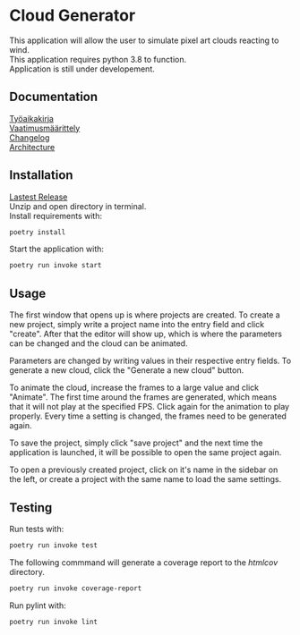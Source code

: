 # **Cloud Generator**

This application will allow the user to simulate pixel art clouds reacting to wind.  
This application requires python 3.8 to function.  
Application is still under developement.  

## Documentation  
[Työaikakirja](dokumentaatio/tyoaikakirja.md)  
[Vaatimusmäärittely](dokumentaatio/vaatimusmaarittely.md)  
[Changelog](dokumentaatio/changelog.md)  
[Architecture](dokumentaatio/arkkitehtuuri.md)

## Installation  
[Lastest Release](https://github.com/Pur-Pul/ot-harjoitustyo/releases/tag/v1.1.1)  
Unzip and open directory in terminal.  
Install requirements with:  
```bash
poetry install
```

Start the application with:  
```bash
poetry run invoke start
```
## Usage
The first window that opens up is where projects are created. To create a new project, simply write a project name into the entry field and click "create". After that the editor will show up, which is where the parameters can be changed and the cloud can be animated.

Parameters are changed by writing values in their respective entry fields. To generate a new cloud, click the "Generate a new cloud" button.  

To animate the cloud, increase the frames to a large value and click "Animate". The first time around the frames are generated, which means that it will not play at the specified FPS. Click again for the animation to play properly. Every time a setting is changed, the frames need to be generated again.  

To save the project, simply click "save project" and the next time the application is launched, it will be possible to open the same project again.  

To open a previously created project, click on it's name in the sidebar on the left, or create a project with the same name to load the same settings.

## Testing  
Run tests with:  
```bash
poetry run invoke test
```

The following commmand will generate a coverage report to the _htmlcov_ directory.  
```bash
poetry run invoke coverage-report
```

Run pylint with:
```bash
poetry run invoke lint
```
